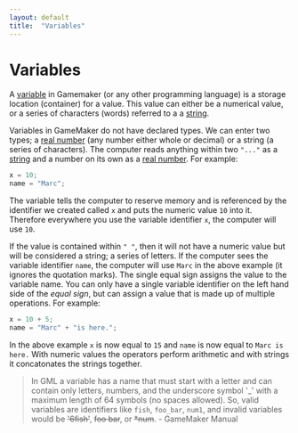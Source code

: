 ```yaml
---
layout: default
title:  "Variables"
---
```


# Variables

A [variable](https://en.wikipedia.org/wiki/Variable_(computer_science)) in Gamemaker (or any other programming language) is a storage location (container) for a value.  This value can either be a numerical value, or a series of characters (words) referred to a a [string](https://en.wikipedia.org/wiki/String_(computer_science)).

Variables in GameMaker do not have declared types.  We can enter two types; a [real number](http://docs.yoyogames.com/source/dadiospice/002_reference/maths/real%20valued%20functions/) (any number either whole or decimal) or a string (a series of characters). The computer reads anything within two `"..."` as a [string](https://en.wikipedia.org/wiki/String_(computer_science)) and a number on its own as a [real number](http://docs.yoyogames.com/source/dadiospice/002_reference/maths/real%20valued%20functions/). For example:
```c
x = 10;
name = "Marc";
```

The variable tells the computer to reserve memory and is referenced by the identifier we created called ``` x ``` and puts the numeric value ``` 10 ``` into it.  Therefore everywhere you use the variable identifier ``` x ```, the computer will use ``` 10 ```.  

If the value is contained within `" "`, then it will not have a numeric value but will be considered a string; a series of letters.  If the computer sees the variable identifier ``` name ```, the computer will use ``` Marc ``` in the above example (it ignores the quotation marks).  The single equal sign assigns the value to the variable name.  You can only have a single variable identifier on the left hand side of the _equal sign_, but can assign a value that is made up of multiple operations. For example:  
```c
x = 10 + 5;
name = "Marc" + "is here.";
```
In the above example ``` x ``` is now equal to `15` and  ``` name ``` is now equal to `Marc is here.` With numeric values the operators perform arithmetic and with strings it concatonates the strings together.  


> In GML a variable has a name that must start with a letter and can contain only letters, numbers, and the underscore symbol '_' with a maximum length of 64 symbols (no spaces allowed). So, valid variables are identifiers like `fish`, `foo_bar`, `num1`, and invalid variables would be <s>'6fish'</s>, <s>foo bar</s>, or <s>*num</s>. - GameMaker Manual